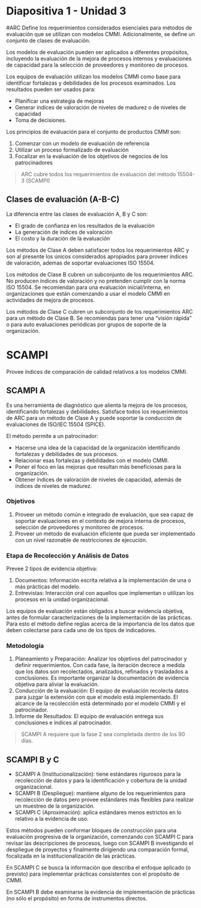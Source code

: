 
Diapositiva 1 - Unidad 3
=============

#ARC
Define los requerimientos considerados esenciales para métodos de evaluación que se utilizan con modelos CMMI. Adicionalmente, se define un conjunto de clases de evaluación.

Los modelos de evaluación pueden ser aplicados a diferentes propósitos, incluyendo la evaluación de la mejora de procesos internos y evaluaciones de capacidad para la selección de proveedores y monitoreo de procesos.

Los equipos de evaluación utilizan los modelos CMMI como base para identificar fortalezas y debilidades de los procesos examinados. Los resultados pueden ser usados para:

* Planificar una estrategia de mejoras
* Generar índices de valoración de niveles de madurez o de niveles de capacidad
* Toma de decisiones.

Los principios de evaluación para el conjunto de productos CMMI son:

1. Comenzar con un modelo de evaluación de referencia
1. Utilizar un proceso formalizado de evaluación
1. Focalizar en la evaluación de los objetivos de negocios de los patrocinadores


> ARC cubre todos los requerimientos de evaluación del método 15504-3 (SCAMPI)

## Clases de evaluación (A-B-C)

La diferencia entre las clases de evaluación A, B y C son:

* El grado de confianza en los resultados de la evaluación
* La generación de índices de valoración
* El costo y la duración de la evaluación

Los métodos de Clase A deben satisfacer todos los requerimientos ARC y son al presente los únicos considerados apropiados para proveer índices de valoración, ademas de soportar evaluaciones ISO 15504.

Los métodos de Clase B cubren un subconjunto de los requerimientos ARC. No producen índices de valoración y no pretenden cumplir con la norma ISO 15504. Se recomiendan para una evaluación inicial/interna, en organizaciones que están comenzando a usar el modelo CMMI en actividades de mejora de procesos.

Los métodos de Clase C cubren un subconjunto de los requerimientos ARC para un método de Clase B. Se recomiendas para tener una “visión rápida” o para auto evaluaciones periódicas por grupos de soporte de la organización.


# SCAMPI

Provee índices de comparación de calidad relativos a los modelos CMMI.


## SCAMPI A

Es una herramienta de diagnóstico que alienta la mejora de los procesos, identificando fortalezas y debilidades. Satisface todos los requerimientos de ARC para un método de Clase A y puede soportar la conducción de evaluaciones de ISO/IEC 15504 (SPICE).

El método permite a un patrocinador:

* Hacerse una idea de la capacidad de la organización identificando fortalezas y debilidades de sus procesos.
* Relacionar esas fortalezas y debilidades con el modelo CMMI.
* Poner el foco en las mejoras que resultan más beneficiosas para la organización.
* Obtener índices de valoración de niveles de capacidad, además de índices de niveles de madurez.

### Objetivos

1. Proveer un método común e integrado de evaluación, que sea capaz de soportar evaluaciones en el contexto de mejora interna de procesos, selección de proveedores y monitoreo de procesos.
1. Proveer un método de evaluación eficiente que pueda ser implementado con un nivel razonable de restricciones de ejecución.

### Etapa de Recolección y Análisis de Datos

Prevee 2 tipos de evidencia objetiva:

1. Documentos: Información escrita relativa a la implementación de una o más prácticas del modelo.
1. Entrevistas: Interacción oral con aquellos que implementan o utilizan los procesos en la unidad organizacional.

Los equipos de evaluación están obligados a buscar evidencia objetiva, antes de formular caracterizaciones de la implementación de las prácticas. Para esto el método define reglas acerca de la importancia de los datos que deben colectarse para cada uno de los tipos de indicadores.

### Metodología

1. Planeamiento y Preparación: Analizar los objetivos del patrocinador y definir requerimientos. Con cada fase, la iteración decrece a medida que los datos son recolectados, analizados, refinados y trasladados a conclusiones. Es importante organizar la documentación de evidencia objetiva para aliviar la evaluación.
1. Conducción de la evaluación: El equipo de evaluación recolecta datos para juzgar la extensión con que el modelo está implementado. El alcance de la recolección está determinado por el modelo CMMI y el patrocinador.
1. Informe de Resultados: El equipo de evaluación entrega sus conclusiones e índices al patrocinador.

> SCAMPI A requiere que la fase 2 sea completada dentro de los 90 días.


## SCAMPI B y C

* SCAMPI A (Institucionalización): tiene estándares rigurosos para la recolección de datos y para la identificación y cobertura de la unidad organizacional.
* SCAMPI B (Despliegue): mantiene alguno de los requerimientos para recolección de datos pero provee estándares más flexibles para realizar un muestreo de la organización.
* SCAMPI C (Aproximación): aplica estándares menos estrictos en lo relativo a la evidencia de uso.

Estos métodos pueden conformar bloques de construcción para una evaluación progresiva de la organización, comenzando con SCAMPI C para revisar las descripciones de procesos, luego con SCAMPI B investigando el despliegue de proyectos y finalmente dirigiendo una comparación formal, focalizada en la institucionalización de las prácticas.

En SCAMPI C se busca la información que describa el enfoque aplicado (o previsto) para implementar prácticas consistentes con el propósito de CMMI.

En SCAMPI B debe examinarse la evidencia de implementación de prácticas (no sólo el propósito) en forma de instrumentos directos.
